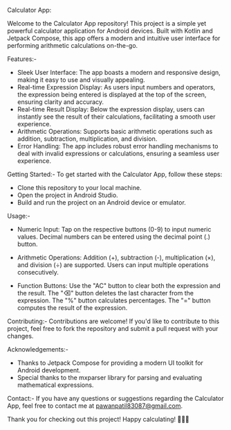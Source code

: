 Calculator App:

Welcome to the Calculator App repository! This project is a simple yet powerful calculator application for Android devices. 
Built with Kotlin and Jetpack Compose, this app offers a modern and intuitive user interface for performing arithmetic calculations on-the-go.

Features:-
- Sleek User Interface: The app boasts a modern and responsive design, making it easy to use and visually appealing.
- Real-time Expression Display: As users input numbers and operators, the expression being entered is displayed at the top of the screen, ensuring clarity and accuracy.
- Real-time Result Display: Below the expression display, users can instantly see the result of their calculations, facilitating a smooth user experience.
- Arithmetic Operations: Supports basic arithmetic operations such as addition, subtraction, multiplication, and division.
- Error Handling: The app includes robust error handling mechanisms to deal with invalid expressions or calculations, ensuring a seamless user experience.

Getting Started:-
To get started with the Calculator App, follow these steps:
- Clone this repository to your local machine.
- Open the project in Android Studio.
- Build and run the project on an Android device or emulator.


Usage:-

- Numeric Input: Tap on the respective buttons (0-9) to input numeric values. Decimal numbers can be entered using the decimal point (.) button.

- Arithmetic Operations: Addition (+), subtraction (-), multiplication (×), and division (÷) are supported. Users can input multiple operations consecutively.

- Function Buttons: Use the "AC" button to clear both the expression and the result. The "⌫" button deletes the last character from the expression. The "%" button calculates percentages. The "=" button computes the result of the expression.

Contributing:-
Contributions are welcome! If you'd like to contribute to this project, feel free to fork the repository and submit a pull request with your changes.

Acknowledgements:-
- Thanks to Jetpack Compose for providing a modern UI toolkit for Android development.
- Special thanks to the mxparser library for parsing and evaluating mathematical expressions.
  
Contact:-
If you have any questions or suggestions regarding the Calculator App, feel free to contact me at pawanpatil83087@gmail.com.

Thank you for checking out this project! Happy calculating! 🚀📱✨
